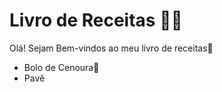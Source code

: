 # Livro de Receitas :man_cook:



Olá! Sejam Bem-vindos ao meu livro de receitas:wave:

- Bolo de Cenoura:carrot:
- Pavê

